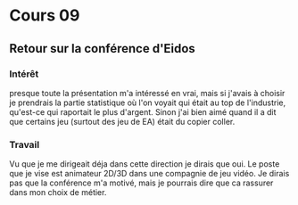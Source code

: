 # Cours 09 
## Retour sur la conférence d'Eidos

### Intérêt
presque toute la présentation m'a intéressé en vrai, mais si j'avais à choisir je prendrais la partie statistique où l'on voyait qui était au top de l'industrie, qu'est-ce qui raportait le plus d'argent. Sinon j'ai bien aimé quand il a dit que certains jeu (surtout des jeu de EA) était du copier coller.

### Travail
Vu que je me dirigeait déja dans cette direction je dirais que oui. Le poste que je vise est animateur 2D/3D dans une compagnie de jeu vidéo. Je dirais pas que la conférence m'a motivé, mais je pourrais dire que ca rassurer dans mon choix de métier.
